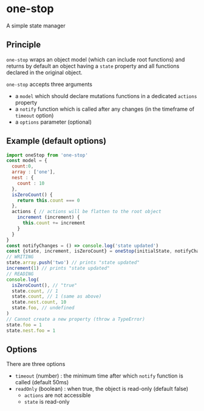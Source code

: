 # one-stop
A simple state manager

## Principle
`one-stop` wraps an object model (which can include root functions) and returns by default an object having a `state` property and all functions declared in the original object.

`one-stop` accepts three arguments
- a `model` which should declare mutations functions in a dedicated `actions` property
- a `notify` function which is called after any changes (in the timeframe of `timeout` option)
- a `options` parameter (optional)

## Example (default options)

```javascript
import oneStop from 'one-stop'
const model = {
  count:0,
  array : ['one'],
  nest : {
    count : 10
  },
  isZeroCount() {
    return this.count === 0
  },
  actions { // actions will be flatten to the root object
    increment (increment) {
      this.count += increment
    }
  }
}
const notifyChanges = () => console.log('state updated')
const {state, increment, isZeroCount} = oneStop(initialState, notifyChanges)
// WRITING
state.array.push('two') // prints "state updated"
increment(1) // prints "state updated"
// READING
console.log(
  isZeroCount(), // "true"
  state.count, // 1
  state.count, // 1 (same as above)
  state.nest.count, 10
  state.foo, // undefined
)
// Cannot create a new property (throw a TypeError)
state.foo = 1
state.nest.foo = 1

```

## Options
There are three options
- `timeout`  (number)  : the minimum time after which `notify` function is called  (default 50ms)
- `readOnly` (boolean) : when true, the object is read-only  (default false)
  - `actions` are not accessible
  - `state` is read-only